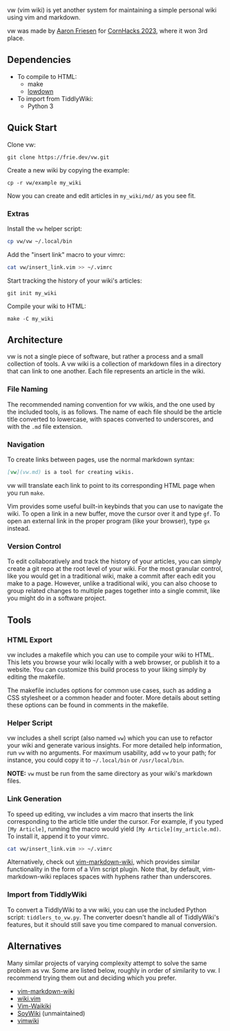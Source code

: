 
vw (vim wiki) is yet another system for maintaining a simple personal wiki using vim and markdown.

vw was made by [Aaron Friesen](https://frie.dev) for [CornHacks 2023](https://unlcornhacks.com), where it won 3rd place.

## Dependencies

- To compile to HTML:
	- make
	- [lowdown](https://kristaps.bsd.lv/lowdown/)
- To import from TiddlyWiki:
	- Python 3

## Quick Start

Clone vw:

```
git clone https://frie.dev/vw.git
```

Create a new wiki by copying the example:

```
cp -r vw/example my_wiki
```

Now you can create and edit articles in `my_wiki/md/` as you see fit.

### Extras

Install the `vw` helper script:

```sh
cp vw/vw ~/.local/bin
```

Add the "insert link" macro to your vimrc:

```sh
cat vw/insert_link.vim >> ~/.vimrc
```

Start tracking the history of your wiki's articles:

```
git init my_wiki
```

Compile your wiki to HTML:

```
make -C my_wiki
```

## Architecture

vw is not a single piece of software, but rather a process and a small collection of tools.
A vw wiki is a collection of markdown files in a directory that can link to one another.
Each file represents an article in the wiki.

### File Naming

The recommended naming convention for vw wikis, and the one used by the included tools, is as follows.
The name of each file should be the article title converted to lowercase, with spaces converted to underscores, and with the `.md` file extension.

### Navigation

To create links between pages, use the normal markdown syntax:

```md
[vw](vw.md) is a tool for creating wikis.
```

vw will translate each link to point to its corresponding HTML page when you run `make`.

Vim provides some useful built-in keybinds that you can use to navigate the wiki.
To open a link in a new buffer, move the cursor over it and type `gf`.
To open an external link in the proper program (like your browser), type `gx` instead.

### Version Control

To edit collaboratively and track the history of your articles, you can simply create a git repo at the root level of your wiki.
For the most granular control, like you would get in a traditional wiki, make a commit after each edit you make to a page.
However, unlike a traditional wiki, you can also choose to group related changes to multiple pages together into a single commit, like you might do in a software project.

## Tools

### HTML Export

vw includes a makefile which you can use to compile your wiki to HTML.
This lets you browse your wiki locally with a web browser, or publish it to a website.
You can customize this build process to your liking simply by editing the makefile.

The makefile includes options for common use cases, such as adding a CSS stylesheet or a common header and footer.
More details about setting these options can be found in comments in the makefile.

### Helper Script

vw includes a shell script (also named `vw`) which you can use to refactor your wiki and generate various insights.
For more detailed help information, run `vw` with no arguments.
For maximum usability, add `vw` to your path; for instance, you could copy it to `~/.local/bin` or `/usr/local/bin`.

**NOTE:** `vw` must be run from the same directory as your wiki's markdown files.

### Link Generation

To speed up editing, vw includes a vim macro that inserts the link corresponding to the article title under the cursor.
For example, if you typed `[My Article]`, running the macro would yield `[My Article](my_article.md)`.
To install it, append it to your vimrc.

```sh
cat vw/insert_link.vim >> ~/.vimrc
```

Alternatively, check out [vim-markdown-wiki](https://github.com/mmai/vim-markdown-wiki), which provides similar functionality in the form of a Vim script plugin.
Note that, by default, vim-markdown-wiki replaces spaces with hyphens rather than underscores.

### Import from TiddlyWiki

To convert a TiddlyWiki to a vw wiki, you can use the included Python script: `tiddlers_to_vw.py`.
The converter doesn't handle all of TiddlyWiki's features, but it should still save you time compared to manual conversion.

## Alternatives

Many similar projects of varying complexity attempt to solve the same problem as vw.
Some are listed below, roughly in order of similarity to vw.
I recommend trying them out and deciding which you prefer.

- [vim-markdown-wiki](https://github.com/mmai/vim-markdown-wiki)
- [wiki.vim](https://github.com/lervag/wiki.vim)
- [Vim-Waikiki](https://github.com/fcpg/vim-waikiki)
- [SoyWiki](https://github.com/danchoi/soywiki) (unmaintained)
- [vimwiki](https://vimwiki.github.io/)
